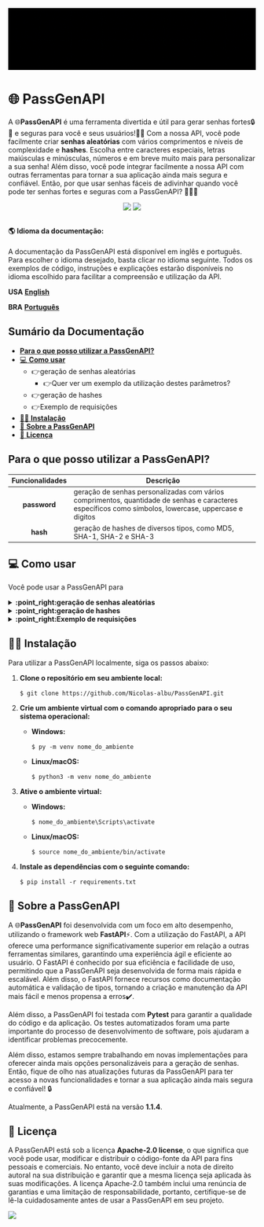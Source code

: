
<img src="docs\PassGenAPI-GIF.gif" alt="OpenGenAPI">

# :globe_with_meridians: **PassGenAPI** 
  A :globe_with_meridians:**PassGenAPI** é uma ferramenta divertida e útil para gerar senhas fortes:lock::muscle: e seguras para você e seus usuários!:man_technologist: Com a nossa API, você pode facilmente criar **senhas aleatórias** com vários comprimentos e níveis de complexidade e **hashes**. Escolha entre caracteres especiais, letras maiúsculas e minúsculas, números e em breve muito mais para personalizar a sua senha! Além disso, você pode integrar facilmente a nossa API com outras ferramentas para tornar a sua aplicação ainda mais segura e confiável. Então, por que usar senhas fáceis de adivinhar quando você pode ter senhas fortes e seguras com a PassGenAPI? 💂🏼‍♂️

<div align="center" alt="contatos">
  <a href="https://github.com/Nicolas-albu/PassGenAPI/blob/main/LICENSE" target="_blank"><img src="https://img.shields.io/github/license/Nicolas-albu/PassGenAPI?style=for-the-badge" target="_blank"></a>
  <img src="https://img.shields.io/badge/version-1.1.4-blue?style=for-the-badge" target="_blank">
</div>

##

  #### :earth_americas: **Idioma da documentação:**
  A documentação da PassGenAPI está disponível em inglês e português. Para escolher o idioma desejado, basta clicar no idioma seguinte. Todos os exemplos de código, instruções e explicações estarão disponíveis no idioma escolhido para facilitar a compreensão e utilização da API.

  **USA** [**English**](README-en.md)

  **BRA** [**Português**](README.md)

##

## Sumário da Documentação
- [**Para o que posso utilizar a PassGenAPI?**](#para-o-que-posso-utilizar-a-passgenapi)
- [:computer: **Como usar**](#computer-como-usar)
    - :point_right:geração de senhas aleatórias
        - :point_right:Quer ver um exemplo da utilização destes parâmetros?
    - :point_right:geração de hashes
    - :point_right:Exemplo de requisições
- [:man_technologist: **Instalação**](#man_technologist-instalação)
- [:pushpin: **Sobre a PassGenAPI**](#pushpin-sobre-a-passgenapi)
- [:rotating_light: **Licença**](#rotating_light-licença)

## **Para o que posso utilizar a PassGenAPI?**

| **Funcionalidades** | **Descrição** |
| :---: | --- |
| **password** | geração de senhas personalizadas com vários comprimentos, quantidade de senhas e caracteres específicos como símbolos, lowercase, uppercase e digitos |
| **hash** | geração de hashes de diversos tipos, como MD5, SHA-1, SHA-2 e SHA-3

## :computer: **Como usar**

Você pode usar a PassGenAPI para 

<details>
<summary> <b>:point_right:geração de senhas aleatórias</b> </summary>

Enviar uma solicitação HTTP POST para o endpoint "**pass-gen-api.vercel.app/password**". A API aceita os seguintes parâmetros:

|    Parâmetros   | Tipo | Descrição  | Opções | Valor Padrão |
|      :---:      | :---:  |    ---     |  ---   |    :---:     |
| **password_length** | **int** | define o comprimento da senha | | 12 | 
| **number_of_passwords** | **int** | define o número de senhas que serão geradas | | 1 |
| **types_of_characters** | **str** \| **list[str]** | define o tipo de caracteres que serão utilizados para gerar a senha | **lowercase**, **uppercase**, **digits** e **symbols** | todos os tipos de caracteres |

<!--[Quer ver um exemplo da utilização destes parâmetros?](#com-requests)-->

<details>
<summary> <b>:point_right:Quer ver um exemplo da utilização destes parâmetros?</b> </summary>

```python
import json
import requests

# Define o endpoint da API
endpoint = "https://pass-gen-api.vercel.app/password"

# Define os dados que serão enviados no formato JSON
password_data = {
    "password_length": 10,
    "number_of_passwords": 3,
    "type_of_characters": ["digits", "lowercase"]
}

# Converte os dados para o formato JSON
json_password_data = json.dumps(password_data)

# Envia a requisição POST para o endpoint da API com os dados em JSON
response = requests.post(url=endpoint, data=json_password_data)

# Exibe a resposta da API
print(response.json()['password'])
```
</details>

</details>

<details>
<summary><b>:point_right:geração de hashes</b></summary>

Enviar uma solicitação HTTP POST para o endpoint "**pass-gen-api.vercel.app/hash**". A API aceita os seguintes parâmetros:

|    Parâmetros        | Tipo    | Descrição  | Opções |
|      :---:           | :---:   |    ---     | :---:  |
| **data_for_encrypt** | **str** | define o dado que será criptografado |
| **hash_type**        | **str** | define o tipo de hash que será utilizado | **sha1**, **sha224**, **sha256**, **sha384**, **sha3-256** e **md5** |

</details>


<details>
<summary> <b>:point_right:Exemplo de requisições</b> </summary>

### **Com requests:**

```console
$ pip install requests
```

```python
import json
import requests

# Define o endpoint da API
endpoint = "https://pass-gen-api.vercel.app/password"

# Define os dados que serão enviados no formato JSON
password_data = {
    "password_length": 10,
    "number_of_passwords": 3,
    "type_of_characters": ["digits", "lowercase", "symbols"]
}

# Converte os dados para o formato JSON
json_password_data = json.dumps(password_data)

# Envia a requisição POST para o endpoint da API com os dados em JSON
response = requests.post(url=endpoint, data=json_password_data)

# Exibe a resposta da API
print(response.json()['password'])

```
</details>


## :man_technologist: **Instalação**

Para utilizar a PassGenAPI localmente, siga os passos abaixo:

1. **Clone o repositório em seu ambiente local:**
    ```console
    $ git clone https://github.com/Nicolas-albu/PassGenAPI.git
    ```

2. **Crie um ambiente virtual com o comando apropriado para o seu sistema operacional:**
    * **Windows:**
        ```console
        $ py -m venv nome_do_ambiente
        ```
    * **Linux/macOS:**
        ```console
        $ python3 -m venv nome_do_ambiente
        ```

3. **Ative o ambiente virtual:**
    * **Windows:**
        ```console
        $ nome_do_ambiente\Scripts\activate
        ```
    * **Linux/macOS:**
        ```console
        $ source nome_do_ambiente/bin/activate
        ```

4. **Instale as dependências com o seguinte comando:**
    ```console
    $ pip install -r requirements.txt
    ```

## :pushpin: **Sobre a PassGenAPI**
A :globe_with_meridians:**PassGenAPI** foi desenvolvida com um foco em alto desempenho, utilizando o framework web **FastAPI**:zap:. Com a utilização do FastAPI, a API oferece uma performance significativamente superior em relação a outras ferramentas similares, garantindo uma experiência ágil e eficiente ao usuário. O FastAPI é conhecido por sua eficiência e facilidade de uso, permitindo que a PassGenAPI seja desenvolvida de forma mais rápida e escalável. Além disso, o FastAPI fornece recursos como documentação automática e validação de tipos, tornando a criação e manutenção da API mais fácil e menos propensa a erros:heavy_check_mark:.

Além disso, a PassGenAPI foi testada com **Pytest** para garantir a qualidade do código e da aplicação. Os testes automatizados foram uma parte importante do processo de desenvolvimento de software, pois ajudaram a identificar problemas precocemente.

Além disso, estamos sempre trabalhando em novas implementações para oferecer ainda mais opções personalizáveis para a geração de senhas. Então, fique de olho nas atualizações futuras da PassGenAPI para ter acesso a novas funcionalidades e tornar a sua aplicação ainda mais segura e confiável! :lock:

Atualmente, a PassGenAPI está na versão **1.1.4**.

## :rotating_light: **Licença**

A PassGenAPI está sob a licença **Apache-2.0 license**, o que significa que você pode usar, modificar e distribuir o código-fonte da API para fins pessoais e comerciais. No entanto, você deve incluir a nota de direito autoral na sua distribuição e garantir que a mesma licença seja aplicada às suas modificações. A licença Apache-2.0 também inclui uma renúncia de garantias e uma limitação de responsabilidade, portanto, certifique-se de lê-la cuidadosamente antes de usar a PassGenAPI em seu projeto.

<img src="https://img.shields.io/badge/version-1.1.4-blue?style=for-the-badge" target="_blank">
